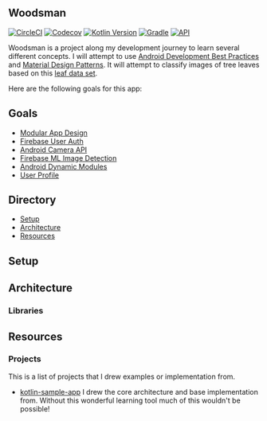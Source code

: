 ## Woodsman

[![CircleCI](https://circleci.com/gh/Stegnerd/Woodsman/tree/master.svg?style=shield)](https://circleci.com/gh/Stegnerd/Woodsman/tree/master)
[![Codecov](https://codecov.io/gh/Stegnerd/Woodsman/branch/master/graphs/badge.svg)](https://codecov.io/gh/Stegnerd/Woodsman)
[![Kotlin Version](https://img.shields.io/badge/kotlin-1.3.61-blue.svg)](http://kotlinlang.org/)
[![Gradle](https://lv.binarybabel.org/catalog-api/gradle/latest.svg?v=5.6.4)](https://lv.binarybabel.org/catalog/gradle/latest)
[![API](https://img.shields.io/badge/API-29%2B-orange.svg?style=flat)](https://android-arsenal.com/api?level=29)

Woodsman is a project along my development journey to learn several different concepts. I will attempt to
use [Android Development Best Practices](https://firebase.google.com/docs/ml-kit/train-image-labeler) and
[Material Design Patterns](https://material.io/design/). It will attempt to classify images of tree leaves
based on this [leaf data set](https://www.kaggle.com/r1shbh/leaf-dataset).

Here are the following goals for this app:

## Goals
-  [Modular App Design](https://proandroiddev.com/build-a-modular-android-app-architecture-25342d99de82)
-  [Firebase User Auth](https://firebase.google.com/docs/auth)
-  [Android Camera API](https://developer.android.com/training/camera/photobasics)
-  [Firebase ML Image Detection](https://firebase.google.com/docs/ml-kit/train-image-labeler)
-  [Android Dynamic Modules](https://developer.android.com/guide/app-bundle/dynamic-delivery)
-  [User Profile](https://developer.android.com/reference/android/content/SharedPreferences?hl=en)


## Directory

- [Setup](https://github.com/Stegnerd/Woodsman#setup)
- [Architecture](https://github.com/Stegnerd/Woodsman#architecture)
- [Resources](https://github.com/Stegnerd/Woodsman#resources)

## Setup

## Architecture

### Libraries

## Resources

### Projects

This is a list of projects that I drew examples or implementation from.

- [kotlin-sample-app](https://raw.githubusercontent.com/VMadalin/kotlin-sample-app)
     I drew the core architecture and base implementation from. Without this wonderful learning tool much of this wouldn't be possible!



